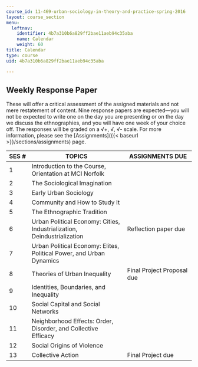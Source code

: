 ```yaml
---
course_id: 11-469-urban-sociology-in-theory-and-practice-spring-2016
layout: course_section
menu:
  leftnav:
    identifier: 4b7a310b6a829ff2bae11aeb94c35aba
    name: Calendar
    weight: 60
title: Calendar
type: course
uid: 4b7a310b6a829ff2bae11aeb94c35aba

---
```


Weekly Response Paper
---------------------

These will offer a critical assessment of the assigned materials and not mere restatement of content. Nine response papers are expected—you will not be expected to write one on the day you are presenting or on the day we discuss the ethnographies, and you will have one week of your choice off. The responses will be graded on a √+, √, √- scale. For more information, please see the [Assignments]({{< baseurl >}}/sections/assignments) page.

| SES # | TOPICS | ASSIGNMENTS DUE |
| --- | --- | --- |
| 1 | Introduction to the Course, Orientation at MCI Norfolk | &nbsp; |
| 2 | The Sociological Imagination | &nbsp; |
| 3 | Early Urban Sociology | &nbsp; |
| 4 | Community and How to Study It | &nbsp; |
| 5 | The Ethnographic Tradition | &nbsp; |
| 6 | Urban Political Economy: Cities, Industrialization, Deindustrialization | Reflection paper due |
| 7 | Urban Political Economy: Elites, Political Power, and Urban Dynamics | &nbsp; |
| 8 | Theories of Urban Inequality | Final Project Proposal due |
| 9 | Identities, Boundaries, and Inequality | &nbsp; |
| 10 | Social Capital and Social Networks | &nbsp; |
| 11 | Neighborhood Effects: Order, Disorder, and Collective Efficacy | &nbsp; |
| 12 | Social Origins of Violence | &nbsp; |
| 13 | Collective Action | Final Project due